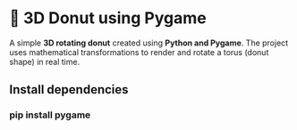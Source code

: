 # 🍩 3D Donut using Pygame  

A simple **3D rotating donut** created using **Python and Pygame**. The project uses mathematical transformations to render and rotate a torus (donut shape) in real time.

## Install dependencies
### pip install pygame
